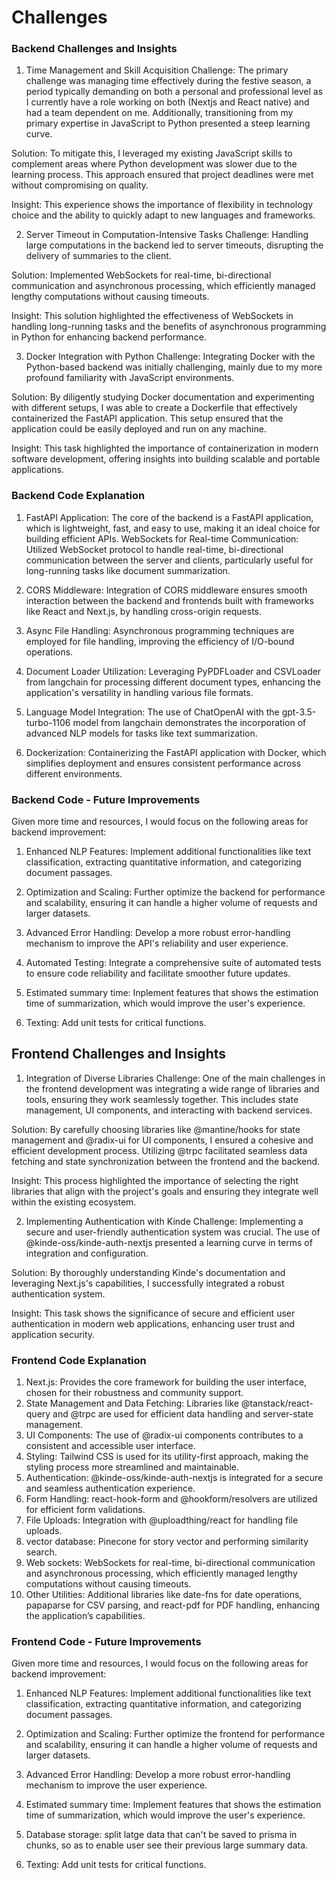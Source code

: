 # Challenges

### Backend Challenges and Insights

1. Time Management and Skill Acquisition
   Challenge: The primary challenge was managing time effectively during the festive season, a period typically demanding on both a personal and professional level as I currently have a role working on both (Nextjs and React native) and had a team dependent on me. Additionally, transitioning from my primary expertise in JavaScript to Python presented a steep learning curve.

Solution: To mitigate this, I leveraged my existing JavaScript skills to complement areas where Python development was slower due to the learning process. This approach ensured that project deadlines were met without compromising on quality.

Insight: This experience shows the importance of flexibility in technology choice and the ability to quickly adapt to new languages and frameworks.

2. Server Timeout in Computation-Intensive Tasks
   Challenge: Handling large computations in the backend led to server timeouts, disrupting the delivery of summaries to the client.

Solution: Implemented WebSockets for real-time, bi-directional communication and asynchronous processing, which efficiently managed lengthy computations without causing timeouts.

Insight: This solution highlighted the effectiveness of WebSockets in handling long-running tasks and the benefits of asynchronous programming in Python for enhancing backend performance.

3. Docker Integration with Python
   Challenge: Integrating Docker with the Python-based backend was initially challenging, mainly due to my more profound familiarity with JavaScript environments.

Solution: By diligently studying Docker documentation and experimenting with different setups, I was able to create a Dockerfile that effectively containerized the FastAPI application. This setup ensured that the application could be easily deployed and run on any machine.

Insight: This task highlighted the importance of containerization in modern software development, offering insights into building scalable and portable applications.

### Backend Code Explanation

1. FastAPI Application: The core of the backend is a FastAPI application, which is lightweight, fast, and easy to use, making it an ideal choice for building efficient APIs.
   WebSockets for Real-time Communication: Utilized WebSocket protocol to handle real-time, bi-directional communication between the server and clients, particularly useful for long-running tasks like document summarization.

2. CORS Middleware: Integration of CORS middleware ensures smooth interaction between the backend and frontends built with frameworks like React and Next.js, by handling cross-origin requests.

3. Async File Handling: Asynchronous programming techniques are employed for file handling, improving the efficiency of I/O-bound operations.

4. Document Loader Utilization: Leveraging PyPDFLoader and CSVLoader from langchain for processing different document types, enhancing the application's versatility in handling various file formats.

5. Language Model Integration: The use of ChatOpenAI with the gpt-3.5-turbo-1106 model from langchain demonstrates the incorporation of advanced NLP models for tasks like text summarization.

6. Dockerization: Containerizing the FastAPI application with Docker, which simplifies deployment and ensures consistent performance across different environments.

### Backend Code - Future Improvements

Given more time and resources, I would focus on the following areas for backend improvement:

1. Enhanced NLP Features: Implement additional functionalities like text classification, extracting quantitative information, and categorizing document passages.

2. Optimization and Scaling: Further optimize the backend for performance and scalability, ensuring it can handle a higher volume of requests and larger datasets.

3. Advanced Error Handling: Develop a more robust error-handling mechanism to improve the API's reliability and user experience.

4. Automated Testing: Integrate a comprehensive suite of automated tests to ensure code reliability and facilitate smoother future updates.

5. Estimated summary time: Inplement features that shows the estimation time of summarization, which would improve the user's experience.

6. Texting: Add unit tests for critical functions.

## Frontend Challenges and Insights

1. Integration of Diverse Libraries
   Challenge: One of the main challenges in the frontend development was integrating a wide range of libraries and tools, ensuring they work seamlessly together. This includes state management, UI components, and interacting with backend services.

Solution: By carefully choosing libraries like @mantine/hooks for state management and @radix-ui for UI components, I ensured a cohesive and efficient development process. Utilizing @trpc facilitated seamless data fetching and state synchronization between the frontend and the backend.

Insight: This process highlighted the importance of selecting the right libraries that align with the project's goals and ensuring they integrate well within the existing ecosystem.

2. Implementing Authentication with Kinde
   Challenge: Implementing a secure and user-friendly authentication system was crucial. The use of @kinde-oss/kinde-auth-nextjs presented a learning curve in terms of integration and configuration.

Solution: By thoroughly understanding Kinde's documentation and leveraging Next.js's capabilities, I successfully integrated a robust authentication system.

Insight: This task shows the significance of secure and efficient user authentication in modern web applications, enhancing user trust and application security.

### Frontend Code Explanation

1. Next.js: Provides the core framework for building the user interface, chosen for their robustness and community support.
2. State Management and Data Fetching: Libraries like @tanstack/react-query and @trpc are used for efficient data handling and server-state management.
3. UI Components: The use of @radix-ui components contributes to a consistent and accessible user interface.
4. Styling: Tailwind CSS is used for its utility-first approach, making the styling process more streamlined and maintainable.
5. Authentication: @kinde-oss/kinde-auth-nextjs is integrated for a secure and seamless authentication experience.
6. Form Handling: react-hook-form and @hookform/resolvers are utilized for efficient form validations.
7. File Uploads: Integration with @uploadthing/react for handling file uploads.
8. vector database: Pinecone for story vector and performing similarity search.
9. Web sockets: WebSockets for real-time, bi-directional communication and asynchronous processing, which efficiently managed lengthy computations without causing timeouts.
10. Other Utilities: Additional libraries like date-fns for date operations, papaparse for CSV parsing, and react-pdf for PDF handling, enhancing the application’s capabilities.

### Frontend Code - Future Improvements

Given more time and resources, I would focus on the following areas for backend improvement:

1. Enhanced NLP Features: Implement additional functionalities like text classification, extracting quantitative information, and categorizing document passages.

2. Optimization and Scaling: Further optimize the frontend for performance and scalability, ensuring it can handle a higher volume of requests and larger datasets.

3. Advanced Error Handling: Develop a more robust error-handling mechanism to improve the user experience.

4. Estimated summary time: Implement features that shows the estimation time of summarization, which would improve the user's experience.

5. Database storage: split latge data that can't be saved to prisma in chunks, so as to enable user see their previous large summary data.

6. Texting: Add unit tests for critical functions.

